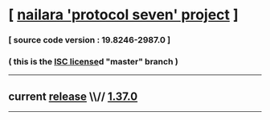 
# [ [nailara 'protocol seven' project](http://src.nailara.net/) ]

### [ source code version : 19.8246-2987.0 ]

### ( this is the [ISC license](license)d "master" branch )
---
## current [release](https://github.com/anotherlink/nailara/releases) \\\\// [1.37.0](https://github.com/anotherlink/nailara/releases/tag/1.37.0)
---
